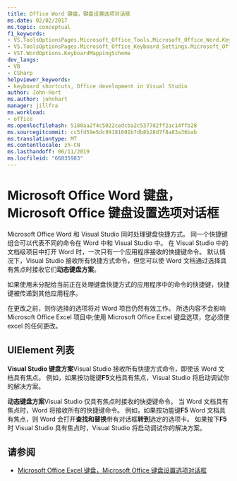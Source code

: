 ```yaml
---
title: Office Word 键盘，键盘设置选项对话框
ms.date: 02/02/2017
ms.topic: conceptual
f1_keywords:
- VS.ToolsOptionsPages.Microsoft_Office_Tools.Microsoft_Office_Word.Keyboard
- VS.ToolsOptionsPages.Microsoft_Office_Keyboard_Settings.Microsoft_Office_Word_Keyboard
- VST.WordOptions.KeyboardMappingScheme
dev_langs:
- VB
- CSharp
helpviewer_keywords:
- keyboard shortcuts, Office development in Visual Studio
author: John-Hart
ms.author: johnhart
manager: jillfra
ms.workload:
- office
ms.openlocfilehash: 5180aa2f4c5022cedcba2c5377d2ff2ac14ffb28
ms.sourcegitcommit: cc5fd59e5dc99181601b7db8b28d7f8a83a36bab
ms.translationtype: MT
ms.contentlocale: zh-CN
ms.lasthandoff: 06/11/2019
ms.locfileid: "66835983"
---
```

# <a name="microsoft-office-word-keyboard-microsoft-office-keyboard-settings-options-dialog-box"></a>Microsoft Office Word 键盘，Microsoft Office 键盘设置选项对话框
  Microsoft Office Word 和 Visual Studio 同时处理键盘快捷方式。 同一个快捷键组合可以代表不同的命令在 Word 中和 Visual Studio 中。 在 Visual Studio 中的文档级项目中打开 Word 时，一次只有一个应用程序接收的快捷键命令。 默认情况下，Visual Studio 接收所有快捷方式命令，但您可以使 Word 文档通过选择具有焦点时接收它们**动态键盘方案**。

 如果使用未分配给当前正在处理键盘快捷方式的应用程序中的命令的快捷键，快捷键被传递到其他应用程序。

 在更改之前，则你选择的选项将对 Word 项目仍然有效工作。 所选内容不会影响 Microsoft Office Excel 项目中;使用 Microsoft Office Excel 键盘选项，您必须使 excel 的任何更改。

## <a name="uielement-list"></a>UIElement 列表
 **Visual Studio 键盘方案**Visual Studio 接收所有快捷方式命令，即使该 Word 文档具有焦点。 例如，如果按功能键**F5**文档具有焦点，Visual Studio 将启动调试你的解决方案。

 **动态键盘方案**Visual Studio 仅具有焦点时接收的快捷键命令。 当 Word 文档具有焦点时，Word 将接收所有的快捷键命令。 例如，如果按功能键**F5** Word 文档具有焦点，则 Word 会打开**查找和替换**带有对话框**转到**选定的选项卡。 如果按下**F5**时 Visual Studio 具有焦点时，Visual Studio 将启动调试你的解决方案。

## <a name="see-also"></a>请参阅
- [Microsoft Office Excel 键盘，Microsoft Office 键盘设置选项对话框](../vsto/microsoft-office-excel-keyboard-microsoft-office-keyboard-settings-options-dialog-box.md)
